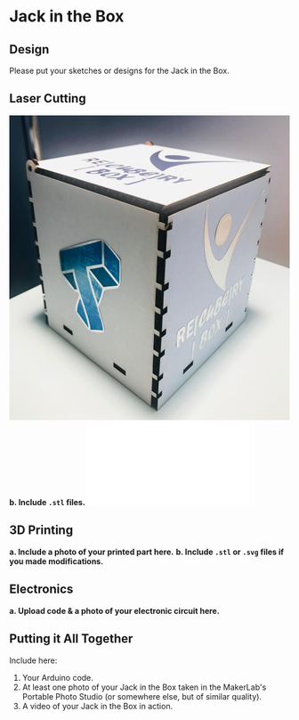 # Jack in the Box

## Design

Please put your sketches or designs for the Jack in the Box.



## Laser Cutting

![Box Picture](https://github.com/joAQUINCE/IDD-Fa19-Lab5/blob/master/a646609f-73e3-4117-9f04-b77881c04011.jpg)
**b. Include `.stl` files.**
![Laser Cutter File](boxTall.pdf)


## 3D Printing

**a. Include a photo of your printed part here.**
**b. Include `.stl` or `.svg` files if you made modifications.**

## Electronics

**a. Upload code & a photo of your electronic circuit here.**

## Putting it All Together

Include here:
1. Your Arduino code.
1. At least one photo of your Jack in the Box taken in the MakerLab's Portable Photo Studio (or somewhere else, but of similar quality).
1. A video of your Jack in the Box in action.
